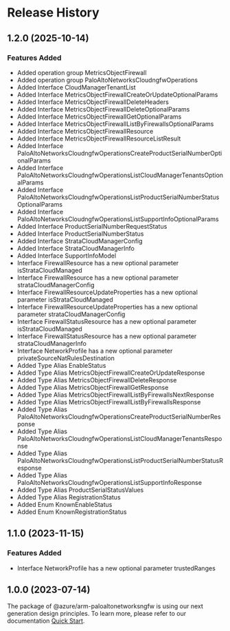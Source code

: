 # Release History

## 1.2.0 (2025-10-14)

### Features Added
  - Added operation group MetricsObjectFirewall
  - Added operation group PaloAltoNetworksCloudngfwOperations
  - Added Interface CloudManagerTenantList
  - Added Interface MetricsObjectFirewallCreateOrUpdateOptionalParams
  - Added Interface MetricsObjectFirewallDeleteHeaders
  - Added Interface MetricsObjectFirewallDeleteOptionalParams
  - Added Interface MetricsObjectFirewallGetOptionalParams
  - Added Interface MetricsObjectFirewallListByFirewallsOptionalParams
  - Added Interface MetricsObjectFirewallResource
  - Added Interface MetricsObjectFirewallResourceListResult
  - Added Interface PaloAltoNetworksCloudngfwOperationsCreateProductSerialNumberOptionalParams
  - Added Interface PaloAltoNetworksCloudngfwOperationsListCloudManagerTenantsOptionalParams
  - Added Interface PaloAltoNetworksCloudngfwOperationsListProductSerialNumberStatusOptionalParams
  - Added Interface PaloAltoNetworksCloudngfwOperationsListSupportInfoOptionalParams
  - Added Interface ProductSerialNumberRequestStatus
  - Added Interface ProductSerialNumberStatus
  - Added Interface StrataCloudManagerConfig
  - Added Interface StrataCloudManagerInfo
  - Added Interface SupportInfoModel
  - Interface FirewallResource has a new optional parameter isStrataCloudManaged
  - Interface FirewallResource has a new optional parameter strataCloudManagerConfig
  - Interface FirewallResourceUpdateProperties has a new optional parameter isStrataCloudManaged
  - Interface FirewallResourceUpdateProperties has a new optional parameter strataCloudManagerConfig
  - Interface FirewallStatusResource has a new optional parameter isStrataCloudManaged
  - Interface FirewallStatusResource has a new optional parameter strataCloudManagerInfo
  - Interface NetworkProfile has a new optional parameter privateSourceNatRulesDestination
  - Added Type Alias EnableStatus
  - Added Type Alias MetricsObjectFirewallCreateOrUpdateResponse
  - Added Type Alias MetricsObjectFirewallDeleteResponse
  - Added Type Alias MetricsObjectFirewallGetResponse
  - Added Type Alias MetricsObjectFirewallListByFirewallsNextResponse
  - Added Type Alias MetricsObjectFirewallListByFirewallsResponse
  - Added Type Alias PaloAltoNetworksCloudngfwOperationsCreateProductSerialNumberResponse
  - Added Type Alias PaloAltoNetworksCloudngfwOperationsListCloudManagerTenantsResponse
  - Added Type Alias PaloAltoNetworksCloudngfwOperationsListProductSerialNumberStatusResponse
  - Added Type Alias PaloAltoNetworksCloudngfwOperationsListSupportInfoResponse
  - Added Type Alias ProductSerialStatusValues
  - Added Type Alias RegistrationStatus
  - Added Enum KnownEnableStatus
  - Added Enum KnownRegistrationStatus

    
## 1.1.0 (2023-11-15)
    
### Features Added

  - Interface NetworkProfile has a new optional parameter trustedRanges
    
    
## 1.0.0 (2023-07-14)

The package of @azure/arm-paloaltonetworksngfw is using our next generation design principles. To learn more, please refer to our documentation [Quick Start](https://aka.ms/azsdk/js/mgmt/quickstart ).
